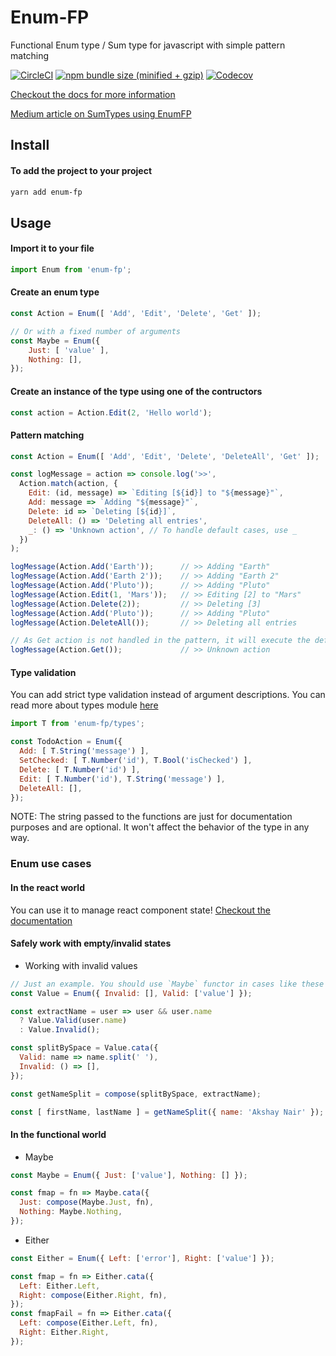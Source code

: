 
# Enum-FP
Functional Enum type / Sum type for javascript with simple pattern matching

[![CircleCI](https://img.shields.io/circleci/project/github/phenax/enum-fp/master.svg?style=for-the-badge)](https://circleci.com/gh/phenax/enum-fp)
[![npm bundle size (minified + gzip)](https://img.shields.io/bundlephobia/minzip/enum-fp.svg?style=for-the-badge)](https://www.npmjs.com/package/enum-fp)
[![Codecov](https://img.shields.io/codecov/c/github/phenax/enum-fp.svg?style=for-the-badge)](https://codecov.io/gh/phenax/enum-fp)


[Checkout the docs for more information](./docs)

[Medium article on SumTypes using EnumFP](https://medium.com/@phenax5/writing-cleaner-and-safer-javascript-with-sum-types-bec9c68ba7aa)

## Install

#### To add the project to your project
```bash
yarn add enum-fp
```

## Usage

#### Import it to your file
```js
import Enum from 'enum-fp';
```

#### Create an enum type
```js
const Action = Enum([ 'Add', 'Edit', 'Delete', 'Get' ]);

// Or with a fixed number of arguments
const Maybe = Enum({
    Just: [ 'value' ],
    Nothing: [],
});
```

#### Create an instance of the type using one of the contructors
```js
const action = Action.Edit(2, 'Hello world');
```

#### Pattern matching
```js
const Action = Enum([ 'Add', 'Edit', 'Delete', 'DeleteAll', 'Get' ]);

const logMessage = action => console.log('>>', 
  Action.match(action, {
    Edit: (id, message) => `Editing [${id}] to "${message}"`,
    Add: message => `Adding "${message}"`,
    Delete: id => `Deleting [${id}]`,
    DeleteAll: () => 'Deleting all entries',
    _: () => 'Unknown action', // To handle default cases, use _
  })
);

logMessage(Action.Add('Earth'));      // >> Adding "Earth"
logMessage(Action.Add('Earth 2'));    // >> Adding "Earth 2"
logMessage(Action.Add('Pluto'));      // >> Adding "Pluto"
logMessage(Action.Edit(1, 'Mars'));   // >> Editing [2] to "Mars"
logMessage(Action.Delete(2));         // >> Deleting [3]
logMessage(Action.Add('Pluto'));      // >> Adding "Pluto"
logMessage(Action.DeleteAll());       // >> Deleting all entries

// As Get action is not handled in the pattern, it will execute the default
logMessage(Action.Get());             // >> Unknown action
```

#### Type validation
You can add strict type validation instead of argument descriptions. You can read more about types module [here](./docs/react.md)

```js
import T from 'enum-fp/types';

const TodoAction = Enum({
  Add: [ T.String('message') ],
  SetChecked: [ T.Number('id'), T.Bool('isChecked') ],
  Delete: [ T.Number('id') ],
  Edit: [ T.Number('id'), T.String('message') ],
  DeleteAll: [],
});
```

NOTE: The string passed to the functions are just for documentation purposes and are optional. It won't affect the behavior of the type in any way.




### Enum use cases

#### In the react world
You can use it to manage react component state! [Checkout the documentation](./docs/react.md)


#### Safely work with empty/invalid states

* Working with invalid values
```js
// Just an example. You should use `Maybe` functor in cases like these
const Value = Enum({ Invalid: [], Valid: ['value'] });

const extractName = user => user && user.name
  ? Value.Valid(user.name)
  : Value.Invalid();

const splitBySpace = Value.cata({
  Valid: name => name.split(' '),
  Invalid: () => [],
});

const getNameSplit = compose(splitBySpace, extractName);

const [ firstName, lastName ] = getNameSplit({ name: 'Akshay Nair' }); // >> returns ['Akshay','Nair']
```


#### In the functional world

* Maybe
```js
const Maybe = Enum({ Just: ['value'], Nothing: [] });

const fmap = fn => Maybe.cata({
  Just: compose(Maybe.Just, fn),
  Nothing: Maybe.Nothing,
});
```

* Either
```js
const Either = Enum({ Left: ['error'], Right: ['value'] });

const fmap = fn => Either.cata({
  Left: Either.Left,
  Right: compose(Either.Right, fn),
});
const fmapFail = fn => Either.cata({
  Left: compose(Either.Left, fn),
  Right: Either.Right,
});
```
